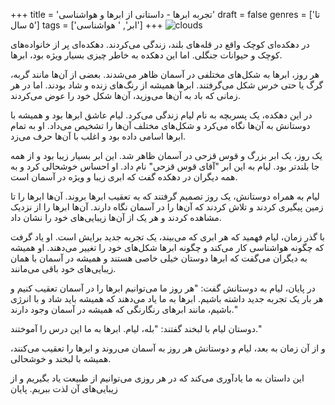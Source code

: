 +++
title = 'تجربه ابرها - داستانی از ابرها و هواشناسی'
draft = false
genres = ['تا ۵ سال']
tags = ['ابر', ' هواشناسی']
+++
![clouds](/138.Clouds.jpg)

در دهکده‌ای کوچک واقع در قله‌های بلند، زندگی می‌کردند. دهکده‌ای پر از خانواده‌های کوچک و حیوانات جنگلی. اما این دهکده به خاطر چیزی بسیار ویژه بود، ابرها.

هر روز، ابرها به شکل‌های مختلفی در آسمان ظاهر می‌شدند. بعضی از آن‌ها مانند گربه، گرگ یا حتی خرس شکل می‌گرفتند. ابرها همیشه از رنگ‌های زنده و شاد بودند. اما در هر زمانی که باد به آن‌ها می‌وزید، آن‌ها شکل خود را عوض می‌کردند.

در این دهکده، یک پسربچه به نام لیام زندگی می‌کرد. لیام عاشق ابرها بود و همیشه با دوستانش به آن‌ها نگاه می‌کرد و شکل‌های مختلف آن‌ها را تشخیص می‌داد. او به تمام ابرها اسامی داده بود و اغلب با آن‌ها حرف می‌زد.

یک روز، یک ابر بزرگ و قوس قزحی در آسمان ظاهر شد. این ابر بسیار زیبا بود و از همه جا بلندتر بود. لیام به این ابر "آقای قوس قزحی" نام داد. او احساس خوشحالی کرد و به همه دیگران در دهکده گفت که ابری زیبا و ویژه در آسمان است.

لیام به همراه دوستانش، یک روز تصمیم گرفتند که به تعقیب ابرها بروند. آن‌ها ابرها را تا زمین پیگیری کردند و تلاش کردند که آن‌ها را در آسمان نگاه دارند. آن‌ها ابرها را از نزدیک مشاهده کردند و هر یک از آن‌ها زیبایی‌های خود را نشان داد.

با گذر زمان، لیام فهمید که هر ابری که می‌بیند، یک تجربه جدید برایش است. او یاد گرفت که چگونه هواشناسی کار می‌کند و چگونه ابرها شکل‌های خود را تغییر می‌دهند. او همیشه به دیگران می‌گفت که ابرها دوستان خیلی خاصی هستند و همیشه در آسمان با همان زیبایی‌های خود باقی می‌مانند.

در پایان، لیام به دوستانش گفت: "هر روز ما می‌توانیم ابرها را در آسمان تعقیب کنیم و هر بار یک تجربه جدید داشته باشیم. ابرها به ما یاد می‌دهند که همیشه باید شاد و با انرژی باشیم، مانند ابرهای رنگارنگی که همیشه در آسمان وجود دارند."

دوستان لیام با لبخند گفتند: "بله، لیام. ابرها به ما این درس را آموختند."

و از آن زمان به بعد، لیام و دوستانش هر روز به آسمان می‌روند و ابرها را تعقیب می‌کنند، همیشه با لبخند و خوشحالی.

این داستان به ما یادآوری می‌کند که در هر روزی می‌توانیم از طبیعت یاد بگیریم و از زیبایی‌های آن لذت ببریم.
پایان